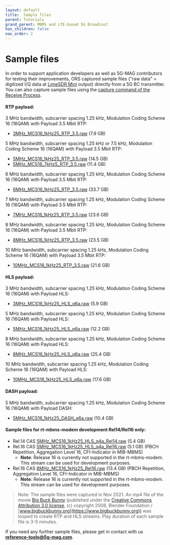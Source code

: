 ```yaml
---
layout: default
title:  Sample files
parent: Tutorials
grand_parent: MBMS and LTE-based 5G Broadcast
has_children: false
nav_order: 2
---
```


# Sample files
In order to support application developers as well as 5G-MAG contributors for testing their improvements, ORS captured sample files ("raw data" = digitized I/Q data at [LimeSDR Mini](https://www.crowdsupply.com/lime-micro/limesdr-mini/) output) directly from a 5G BC transmitter. You can also capture sample files using the [capture command of the Receive Process](https://github.com/5G-MAG/rt-mbms-modem#capture-and-running-of-sample-files).

#### RTP payload:
3 MHz bandwidth, subcarrier spacing 1.25 kHz, Modulation Coding Scheme 16 (16QAM) with Payload 3.5 Mbit RTP:
* [3MHz_MCS16_1kHz25_RTP_3.5.raw](https://obeca-testdaten.s3.eu-central-1.amazonaws.com/3MHz_MCS16_1kHz25_RTP_3.5.raw) (7.9 GB)

5 MHz bandwidth, subcarrier spacing 1.25 kHz or 7.5 kHz, Modulation Coding Scheme 16 (16QAM) with Payload 3.5 Mbit RTP:
* [5MHz_MCS16_1kHz25_RTP_3.5.raw](https://obeca-testdaten.s3.eu-central-1.amazonaws.com/5MHz_MCS16_1kHz25_RTP_3.5.raw) (14.5 GB)
* [5MHz_MCS16_7kHz5_RTP_3.5.raw](https://obeca-testdaten.s3.eu-central-1.amazonaws.com/5MHz_MCS16_7kHz5_RTP_3.5.raw) (11.4 GB)

6 MHz bandwidth, subcarrier spacing 1.25 kHz, Modulation Coding Scheme 16 (16QAM) with Payload 3.5 Mbit RTP:
* [6MHz_MCS16_1kHz25_RTP_3.5.raw](https://obeca-testdaten.s3.eu-central-1.amazonaws.com/6MHz_MCS16_1kHz25_RTP_3.5.raw) (33.7 GB)

7 MHz bandwidth, subcarrier spacing 1.25 kHz, Modulation Coding Scheme 16 (16QAM) with Payload 3.5 Mbit RTP:
* [7MHz_MCS16_1kHz25_RTP_3.5.raw](https://obeca-testdaten.s3.eu-central-1.amazonaws.com/7MHz_MCS16_1kHz25_RTP_3.5.raw) (23.6 GB)

8 MHz bandwidth, subcarrier spacing 1.25 kHz, Modulation Coding Scheme 16 (16QAM) with Payload 3.5 Mbit RTP:
* [8MHz_MCS16_1kHz25_RTP_3.5.raw](https://obeca-testdaten.s3.eu-central-1.amazonaws.com/8MHz_MCS16_1kHz25_RTP_3.5.raw) (23.5 GB)

10 MHz bandwidth, subcarrier spacing 1.25 kHz, Modulation Coding Scheme 16 (16QAM) with Payload 3.5 Mbit RTP:
* [10MHz_MCS16_1kHz25_RTP_3.5.raw](https://obeca-testdaten.s3.eu-central-1.amazonaws.com/10MHz_MCS16_1kHz25_RTP_3.5.raw) (21.6 GB)

#### HLS payload:

3 MHz bandwidth, subcarrier spacing 1.25 kHz, Modulation Coding Scheme 16 (16QAM) with Payload HLS:
* [3MHz_MCS16_1kHz25_HLS_q6a.raw](https://obeca-testdaten.s3.eu-central-1.amazonaws.com/3MHz_MCS16_1kHz25_HLS_q6a.raw) (5.9 GB)

5 MHz bandwidth, subcarrier spacing 1.25 kHz, Modulation Coding Scheme 16 (16QAM) with Payload HLS:
* [5MHz_MCS16_1kHz25_HLS_q6a.raw](https://obeca-testdaten.s3.eu-central-1.amazonaws.com/5MHz_MCS16_1kHz25_HLS_q6a.raw) (12.2 GB)

8 MHz bandwidth, subcarrier spacing 1.25 kHz, Modulation Coding Scheme 16 (16QAM) with Payload HLS:
* [8MHz_MCS16_1kHz25_HLS_q6a.raw](https://obeca-testdaten.s3.eu-central-1.amazonaws.com/8MHz_MCS16_1kHz25_HLS_q6a.raw) (25.4 GB)

10 MHz bandwidth, subcarrier spacing 1.25 kHz, Modulation Coding Scheme 16 (16QAM) with Payload HLS:
* [10MHz_MCS16_1kHz25_HLS_q6a.raw](https://obeca-testdaten.s3.eu-central-1.amazonaws.com/10MHz_MCS16_1kHz25_HLS_q6a.raw) (17.6 GB)

#### DASH payload:
5 MHz bandwidth, subcarrier spacing 1.25 kHz, Modulation Coding Scheme 16 (16QAM) with Payload DASH:
* [5MHz_MCS16_1kHz25_DASH_q6a.raw](https://obeca-testdaten.s3.eu-central-1.amazonaws.com/5MHz_MCS16_1kHz25_DASH_q6a.raw) (10.4 GB)

#### Sample files for rt-mbms-modem development Rel14/Rel16 only:
* Rel.14 CAS [5MHz_MCS16_1kHz25_HLS_q4a_Rel14.raw](https://obeca-testdaten.s3.eu-central-1.amazonaws.com/5MHz_MCS16_1kHz25_HLS_q4a_Rel14.raw) (5.4 GB)
* Rel.16 CAS [5MHz_MCS16_1kHz25_HLS_q4a_Rel16.raw](https://obeca-testdaten.s3.eu-central-1.amazonaws.com/5MHz_MCS16_1kHz25_HLS_q4a_Rel16.raw) (5.1 GB) (PBCH Repetition, Aggregation Level 16, CFI-Indicator in MIB-MBMS)
  * **Note**: Release 16 is currently not supported in the rt-mbms-modem. This stream can be used for development purposes.
* Rel.16 CAS [8MHz_MCS16_1kHz25_Rel16.raw](https://obeca-testdaten.s3.eu-central-1.amazonaws.com/8MHz_MCS16_1kHz25_Rel16.raw) (13.4 GB) (PBCH Repetition, Aggregation Level 16, CFI-Indicator in MIB-MBMS)
  * **Note**: Release 16 is currently not supported in the rt-mbms-modem. This stream can be used for development purposes.
> Note: The sample files were captured in Nov 2021. An mp4 file of the movie [Big Buck Bunny](https://www.bigbuckbunny.org) (published under the [Creative Commons Attribution 3.0 license](https://creativecommons.org/licenses/by/3.0/), (c) copyright 2008, Blender Foundation / [www.bigbuckbunny.org](https://www.bigbuckbunny.org)) was looped to create RTP and HLS streams. Play duration of each sample file is 3-5 minutes.

If you need any further sample files, please get in contact with us **[reference-tools@5g-mag.com](mailto:reference-tools@5g-mag.com)**.
